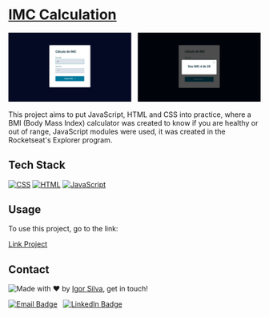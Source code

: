 # [IMC Calculation](https://igorsilvam.github.io/imc-calculation)

![Project cover](img/main-img.png)

This project aims to put JavaScript, HTML and CSS into practice, where a BMI (Body Mass Index) calculator was created to know if you are healthy or out of range, JavaScript modules were used, it was created in the Rocketseat's Explorer program.

## Tech Stack

[![CSS](https://img.shields.io/badge/CSS3-1572B6?style=for-the-badge&logo=css3&logoColor=white)](https://developer.mozilla.org/pt-BR/docs/Web/CSS)
[![HTML](https://img.shields.io/badge/HTML5-E34F26?style=for-the-badge&logo=html5&logoColor=white)](https://developer.mozilla.org/pt-BR/docs/Web/HTML)
[![JavaScript](https://img.shields.io/badge/JavaScript-F7DF1E?style=for-the-badge&logo=javascript&logoColor=black)](https://developer.mozilla.org/pt-BR/docs/Web/JavaScript)

## Usage

To use this project, go to the link:

[Link Project](https://igorsilvam.github.io/imc-calculation)

## Contact

<img align="left" src="https://avatars.githubusercontent.com/igorsilvam?size=70">

Made with ❤️ by [Igor Silva](https://github.com/igorsilvam), get in touch!

<a href="mailto:igoratendimento@outlook.com.br"><img src="https://img.shields.io/badge/Microsoft_Outlook-0078D4?style=for-the-badge&logo=microsoft-outlook&logoColor=white" alt="Email Badge"></a>
&nbsp;
<a href="https://www.linkedin.com/in/igor-da-silva/"><img src="https://img.shields.io/badge/LinkedIn-0077B5?style=for-the-badge&logo=linkedin&logoColor=white" alt="LinkedIn Badge"></a>
